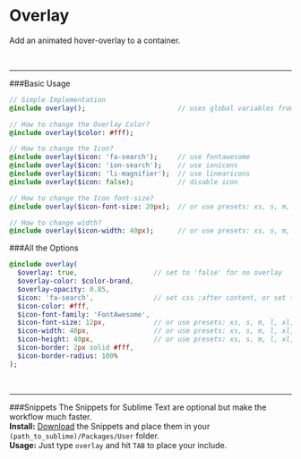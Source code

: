 # Overlay
Add an animated hover-overlay to a container.<br>


<br><hr>
###Basic Usage

```sass
// Simple Implementation
@include overlay();                       // uses global variables from the config

// How to change the Overlay Color?
@include overlay($color: #fff);

// How to change the Icon?
@include overlay($icon: 'fa-search');     // use fontawesome
@include overlay($icon: 'ion-search');    // use ionicons
@include overlay($icon: 'li-magnifier');  // use linearicons
@include overlay($icon: false);	          // disable icon

// How to change the Icon font-size?
@include overlay($icon-font-size: 20px);  // or use presets: xs, s, m, l, xl, xxl

// How to change width?
@include overlay($icon-width: 40px);      // or use presets: xs, s, m, l, xl, xxl
```

###All the Options

```sass
@include overlay(
  $overlay: true,                   // set to 'false' for no overlay
  $overlay-color: $color-brand, 
  $overlay-opacity: 0.85, 
  $icon: 'fa-search',               // set css :after content, or set to 'false' for no icon
  $icon-color: #fff,
  $icon-font-family: 'FontAwesome',
  $icon-font-size: 12px,            // or use presets: xs, s, m, l, xl, xxl
  $icon-width: 40px,                // or use presets: xs, s, m, l, xl, xxl
  $icon-height: 40px,               // or use presets: xs, s, m, l, xl, xxl
  $icon-border: 2px solid #fff,
  $icon-border-radius: 100%
); 
```


<br><hr>
###Snippets
The Snippets for Sublime Text are optional but make the workflow much faster. <br>
**Install:** [Download](https://dl.dropboxusercontent.com/u/7534528/HFC/Relay/snippets.zip) the Snippets and place them in your `(path_to_sublime)/Packages/User` folder.<br>
**Usage:** Just type `overlay` and hit `TAB` to place your include.